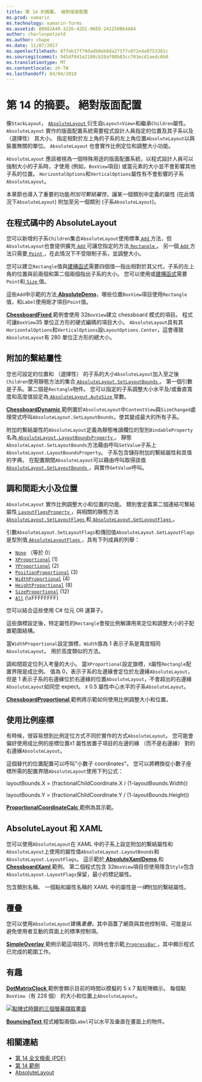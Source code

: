 ```yaml
---
title: 第 14 的摘要。 絕對版面配置
ms.prod: xamarin
ms.technology: xamarin-forms
ms.assetid: 88882A48-3226-42D1-96ED-241250B64A84
author: charlespetzold
ms.author: chape
ms.date: 11/07/2017
ms.openlocfilehash: 87feb17f79dadb0eb8da271f7c072e4a9753381c
ms.sourcegitcommit: 945df041e2180cb20af08b83cc703ecd1aedc6b0
ms.translationtype: MT
ms.contentlocale: zh-TW
ms.lasthandoff: 04/04/2018
---
```

# <a name="summary-of-chapter-14-absolute-layout"></a>第 14 的摘要。 絕對版面配置

像`StackLayout`， [ `AbsoluteLayout` ](https://developer.xamarin.com/api/type/Xamarin.Forms.AbsoluteLayout/)衍生自`Layout<View>`和繼承`Children`屬性。 `AbsoluteLayout` 實作的版面配置系統需要程式設計人員指定的位置及其子系以及 （選擇性） 其大小。 指定相對於左上角的子系的左上角位置`AbsoluteLayout`以與裝置無關的單位。 `AbsoluteLayout` 也會實作比例定位和調整大小功能。

`AbsoluteLayout` 應該被視為一個特殊用途的版面配置系統，以程式設計人員可以強制大小的子系時，才使用 (例如，`BoxView`項目) 或當元素的大小並不會影響其他子系的位置。 `HorizontalOptions`和`VerticalOptions`屬性有不會影響的子系`AbsoluteLayout`。

本章節也導入了重要的功能*附加可繫結屬性*，讓某一個類別中定義的屬性 (在此情況下`AbsoluteLayout`) 附加至另一個類別 (子系`AbsoluteLayout`)。

## <a name="absolutelayout-in-code"></a>在程式碼中的 AbsoluteLayout

您可以新增的子系`Children`集合`AbsoluteLayout`使用標準[ `Add` ](https://developer.xamarin.com/api/member/System.Collections.Generic.ICollection%3CT%3E.Add/p/T/)方法，但`AbsoluteLayout`也會提供擴充[ `Add` ](https://developer.xamarin.com/api/member/Xamarin.Forms.AbsoluteLayout+IAbsoluteList%3CT%3E.Add/p/Xamarin.Forms.View/Xamarin.Forms.Rectangle/Xamarin.Forms.AbsoluteLayoutFlags/)可讓您指定的方法[ `Rectangle` ](https://developer.xamarin.com/api/type/Xamarin.Forms.Rectangle/)。 另一個[ `Add` ](https://developer.xamarin.com/api/member/Xamarin.Forms.AbsoluteLayout+IAbsoluteList%3CT%3E.Add/p/Xamarin.Forms.View/Xamarin.Forms.Point/)方法只需要[ `Point` ](https://developer.xamarin.com/api/type/Xamarin.Forms.Point/)，在此情況下不受限制子系，並調整大小。

您可以建立`Rectangle`值與[建構函式](https://developer.xamarin.com/api/constructor/Xamarin.Forms.Rectangle.Rectangle/p/System.Double/System.Double/System.Double/System.Double/)需要四個值&mdash;指出相對於其父代，子系的左上角的位置與前兩個和第二個兩個指出子系的大小。 您可以使用或[建構函式](https://developer.xamarin.com/api/constructor/Xamarin.Forms.Rectangle.Rectangle/p/Xamarin.Forms.Point/Xamarin.Forms.Size/)需要`Point`和[ `Size` ](https://developer.xamarin.com/api/type/Xamarin.Forms.Size/)值。

這些`Add`中示範的方法[ **AbsoluteDemo**](https://github.com/xamarin/xamarin-forms-book-samples/tree/master/Chapter14/AbsoluteDemo)，哪些位置`BoxView`項目使用`Rectangle`值，和`Label`使用剛才項目`Point`值。

[ **ChessboardFixed** ](https://github.com/xamarin/xamarin-forms-book-samples/tree/master/Chapter14/ChessboardFixed)範例會使用 32`BoxView`建立 chessboard 模式的項目。 程式可讓`BoxView`35 單位正方形的硬式編碼的項目大小。 `AbsoluteLayout`具有其`HorizontalOptions`和`VerticalOptions`設`LayoutOptions.Center`，這會導致`AbsoluteLayout`有 280 單位正方形的總大小。

## <a name="attached-bindable-properties"></a>附加的繫結屬性

您也可設定的位置和 （選擇性） 的子系的大小`AbsoluteLayout`加入至之後`Children`使用靜態方法的集合[ `AbsoluteLayout.SetLayoutBounds` ](https://developer.xamarin.com/api/member/Xamarin.Forms.AbsoluteLayout.SetLayoutBounds/p/Xamarin.Forms.BindableObject/Xamarin.Forms.Rectangle/)。 第一個引數是子系。第二個是`Rectangle`物件。 您可以指定的子系調整大小水平及/或垂直寬度和高度值設定為[ `AbsoluteLayout.AutoSize` ](https://developer.xamarin.com/api/property/Xamarin.Forms.AbsoluteLayout.AutoSize/)常數。

[ **ChessboardDynamic** ](https://github.com/xamarin/xamarin-forms-book-samples/tree/master/Chapter14/ChessboardDynamic)範例置於`AbsoluteLayout`中`ContentView`與`SizeChanged`處理常式呼叫`AbsoluteLayout.SetLayoutBounds`，使其變成最大的所有子系。  

附加的繫結屬性的`AbsoluteLayout`定義為靜態唯讀欄位的型別`BindableProperty`名為[ `AbsoluteLayout.LayoutBoundsProperty` ](https://developer.xamarin.com/api/field/Xamarin.Forms.AbsoluteLayout.LayoutBoundsProperty/)。 靜態`AbsoluteLayout.SetLayoutBounds`方法藉由呼叫`SetValue`子系上`AbsoluteLayout.LayoutBoundsProperty`。 子系包含儲存附加的繫結屬性和其值的字典。 在配置期間`AbsoluteLayout`可以藉由呼叫取得該值[ `AbsoluteLayout.GetLayoutBounds` ](https://developer.xamarin.com/api/member/Xamarin.Forms.AbsoluteLayout.GetLayoutBounds/p/Xamarin.Forms.BindableObject/)，與實作`GetValue`呼叫。

## <a name="proportional-sizing-and-positioning"></a>調和間距大小及位置

`AbsoluteLayout` 實作比例調整大小和位置的功能。 類別會定義第二個連結可繫結屬性[ `LayoutFlagsProperty` ](https://developer.xamarin.com/api/field/Xamarin.Forms.AbsoluteLayout.LayoutFlagsProperty/)，與相關的靜態方法[ `AbsoluteLayout.SetLayoutFlags` ](https://developer.xamarin.com/api/member/Xamarin.Forms.AbsoluteLayout.SetLayoutFlags/p/Xamarin.Forms.BindableObject/Xamarin.Forms.AbsoluteLayoutFlags/)和[ `AbsoluteLayout.GetLayoutFlags` ](https://developer.xamarin.com/api/member/Xamarin.Forms.AbsoluteLayout.GetLayoutFlags/p/Xamarin.Forms.BindableObject/)。

引數`AbsoluteLayout.SetLayoutFlags`和傳回值`AbsoluteLayout.GetLayoutFlags`是型別值[ `AbsoluteLayoutFlags` ](https://developer.xamarin.com/api/type/Xamarin.Forms.AbsoluteLayoutFlags/)，具有下列成員的列舉：

- [`None`](https://developer.xamarin.com/api/field/Xamarin.Forms.AbsoluteLayoutFlags.None/) （等於 0）
- [`XProportional`](https://developer.xamarin.com/api/field/Xamarin.Forms.AbsoluteLayoutFlags.XProportional/) (1)
- [`YProportional`](https://developer.xamarin.com/api/field/Xamarin.Forms.AbsoluteLayoutFlags.YProportional/) (2)
- [`PositionProportional`](https://developer.xamarin.com/api/field/Xamarin.Forms.AbsoluteLayoutFlags.PositionProportional/) (3)
- [`WidthProportional`](https://developer.xamarin.com/api/field/Xamarin.Forms.AbsoluteLayoutFlags.WidthProportional/) (4)
- [`HeightProportional`](https://developer.xamarin.com/api/field/Xamarin.Forms.AbsoluteLayoutFlags.HeightProportional/) (8)
- [`SizeProportional`](https://developer.xamarin.com/api/field/Xamarin.Forms.AbsoluteLayoutFlags.SizeProportional/) (12)
- [`All`](https://developer.xamarin.com/api/field/Xamarin.Forms.AbsoluteLayoutFlags.All/) (\xFFFFFFFF)

您可以結合這些使用 C# 位元 OR 運算子。

這些旗標設定後，特定屬性的`Rectangle`會按比例解譯用來定位和調整大小的子配置範圍結構。

當`WidthProportional`設定旗標，`Width`值為 1 表示子系是寬度相同`AbsoluteLayout`。 用於高度類似的方法。

調和間距定位列入考量的大小。 當`XProportional`設定旗標，`X`屬性`Rectangle`配置界限是成比例。 值為 0，表示子系的左邊緣會定位於左邊緣`AbsoluteLayout`，但是 1 表示子系的右邊緣位於右邊緣的位置`AbsoluteLayout`，不會超出的右邊緣`AbsoluteLayout`如同您 expect。 `X` 0.5 屬性中心水平的子系`AbsoluteLayout`。

[ **ChessboardProportional** ](https://github.com/xamarin/xamarin-forms-book-samples/tree/master/Chapter14/ChessboardProportional)範例將示範如何使用比例調整大小和位置。

## <a name="working-with-proportional-coordinates"></a>使用比例座標

有時候，很容易想到比例定位方式不同於實作的方式`AbsoluteLayout`。 您可能會偏好使用成比例的座標位置`X`1 屬性放置子項目的左邊的緣 （而不是右邊緣） 對的右邊緣`AbsoluteLayout`。

這個替代的位置配置可以呼叫"小數子 coordinates"。 您可以將轉換從小數子座標所需的配置界限`AbsoluteLayout`使用下列公式：

layoutBounds.X = (fractionalChildCoordinate.X / (1-layoutBounds.Width))

layoutBounds.Y = (fractionalChildCoordinate.Y / (1-layoutBounds.Height))

[ **ProportionalCoordinateCalc** ](https://github.com/xamarin/xamarin-forms-book-samples/tree/master/Chapter14/PropCoordCalc)範例為其示範。

## <a name="absolutelayout-and-xaml"></a>AbsoluteLayout 和 XAML

您可以使用`AbsoluteLayout`在 XAML 中的子系上設定附加的繫結屬性和`AbsoluteLayout`上使用的屬性值`AbsoluteLayout.LayoutBounds`和`AbsoluteLayout.LayoutFlags`。 這示範於[ **AbsoluteXamlDemo** ](https://github.com/xamarin/xamarin-forms-book-samples/tree/master/Chapter14/AbsoluteXamlDemo)和[ **ChessboardXaml** ](https://github.com/xamarin/xamarin-forms-book-samples/tree/master/Chapter14/ChessboardXaml)範例。 第二個程式包含 32`BoxView`項目但使用隱含`Style`包含`AbsoluteLayout.LayoutFlags`保留，最小的標記屬性。

包含類別名稱、 一個點和屬性名稱的 XAML 中的屬性是*一律*附加的繫結屬性。

## <a name="overlays"></a>覆疊

您可以使用`AbsoluteLayout`建構*重疊*，其中涵蓋了網頁與其他控制項，可能是以避免使用者互動的頁面上的標準控制項。 

[ **SimpleOverlay** ](https://github.com/xamarin/xamarin-forms-book-samples/tree/master/Chapter14/SimpleOverlay)範例示範這項技巧，同時也會示範[ `ProgressBar` ](https://developer.xamarin.com/api/type/Xamarin.Forms.ProgressBar/)，其中顯示程式已完成的範圍工作。

## <a name="some-fun"></a>有趣

[ **DotMatrixClock** ](https://github.com/xamarin/xamarin-forms-book-samples/tree/master/Chapter14/DotMatrixClock)範例會顯示目前的時間以模擬的 5 x 7 點矩陣顯示。 每個點`BoxView`（有 228 個） 的大小和位置上`AbsoluteLayout`。

[![點陣式時鐘的三個螢幕擷取畫面](images/ch14fg08-small.png "點陣式時鐘")](images/ch14fg08-large.png#lightbox "點陣式時鐘")

[ **BouncingText** ](https://github.com/xamarin/xamarin-forms-book-samples/tree/master/Chapter14/BouncingText)程式繪製兩個`Label`可以水平及垂直在畫面上的物件。



## <a name="related-links"></a>相關連結

- [第 14 全文檢索 (PDF)](https://download.xamarin.com/developer/xamarin-forms-book/XamarinFormsBook-Ch14-Apr2016.pdf)
- [第 14 範例](https://github.com/xamarin/xamarin-forms-book-samples/tree/master/Chapter14)
- [AbsoluteLayout](~/xamarin-forms/user-interface/layouts/absolute-layout.md)
